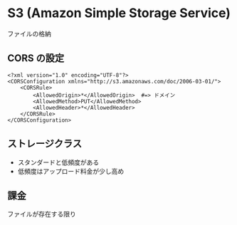 # S3 (Amazon Simple Storage Service)
ファイルの格納

## CORS の設定
```
<?xml version="1.0" encoding="UTF-8"?>
<CORSConfiguration xmlns="http://s3.amazonaws.com/doc/2006-03-01/">
    <CORSRule>
        <AllowedOrigin>*</AllowedOrigin>  #=> ドメイン
        <AllowedMethod>PUT</AllowedMethod>
        <AllowedHeader>*</AllowedHeader>
    </CORSRule>
</CORSConfiguration>
```

## ストレージクラス
- スタンダードと低頻度がある
- 低頻度はアップロード料金が少し高め

## 課金
ファイルが存在する限り
